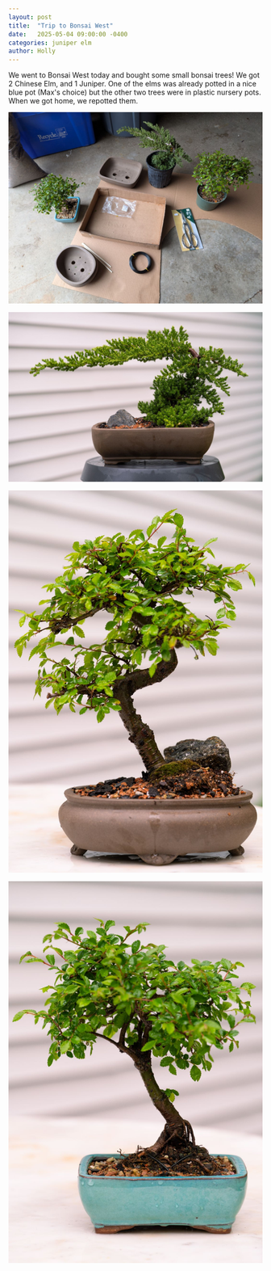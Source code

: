 ```yaml
---
layout: post
title:  "Trip to Bonsai West"
date:   2025-05-04 09:00:00 -0400
categories: juniper elm
author: Holly
---
```

We went to Bonsai West today and bought some small bonsai trees! We got 2 Chinese Elm, and 1 Juniper. One of the elms was already potted in a nice blue pot (Max's choice) but the other two trees were in plastic nursery pots. When we got home, we repotted them.

![Repotting project](/assets/images/2025-05-13-repotting.jpg)

![Juniper](/assets/images/2025-05-13-juniper.jpg)

![Holly's elm](/assets/images/2025-05-13-hollys-elm.jpg)

![Max's elm](/assets/images/2025-05-13-maxs-elm.jpg)

